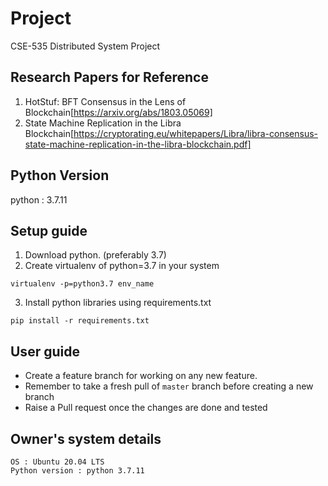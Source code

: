 # Project

CSE-535 Distributed System Project

## Research Papers for Reference

1. HotStuf: BFT Consensus in the Lens of Blockchain[https://arxiv.org/abs/1803.05069]
2. State Machine Replication in the Libra Blockchain[https://cryptorating.eu/whitepapers/Libra/libra-consensus-state-machine-replication-in-the-libra-blockchain.pdf]



## Python Version 
python : 3.7.11

## Setup guide
1. Download python. (preferably 3.7)
2. Create virtualenv of python=3.7 in your system
```
virtualenv -p=python3.7 env_name
```
3. Install python libraries using requirements.txt
```
pip install -r requirements.txt
```

## User guide
- Create a feature branch for working on any new feature.
- Remember to take a fresh pull of `master` branch before creating a new branch
- Raise a Pull request once the changes are done and tested

## Owner's system details
```
OS : Ubuntu 20.04 LTS
Python version : python 3.7.11
```